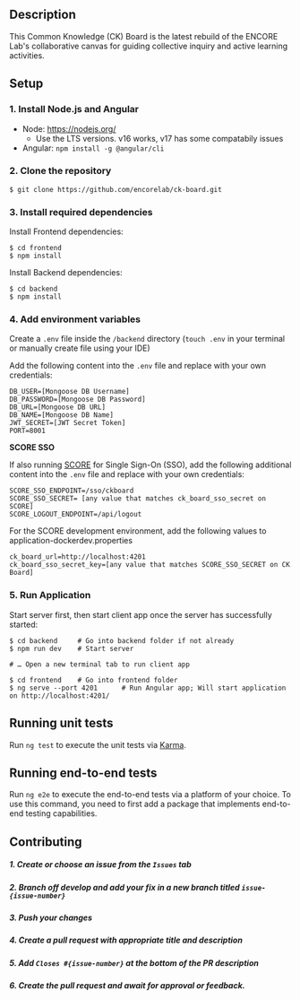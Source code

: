 ## Description

This Common Knowledge (CK) Board is the latest rebuild of the ENCORE Lab's collaborative canvas for guiding collective inquiry and active learning activities.

## Setup

### 1. Install Node.js and Angular

- Node: https://nodejs.org/
  - Use the LTS versions. v16 works, v17 has some compatabily issues
- Angular: `npm install -g @angular/cli `

### 2. Clone the repository

```shell
$ git clone https://github.com/encorelab/ck-board.git
```

### 3. Install required dependencies

Install Frontend dependencies:

```shell
$ cd frontend
$ npm install
```

Install Backend dependencies:

```shell
$ cd backend
$ npm install
```

### 4. Add environment variables

Create a `.env` file inside the `/backend` directory (`touch .env` in your terminal or manually create file using your IDE)

Add the following content into the `.env` file and replace with your own credentials:

```
DB_USER=[Mongoose DB Username]
DB_PASSWORD=[Mongoose DB Password]
DB_URL=[Mongoose DB URL]
DB_NAME=[Mongoose DB Name]
JWT_SECRET=[JWT Secret Token]
PORT=8001
```

**SCORE SSO**

If also running [SCORE](https://github.com/WISE-Community/WISE-Docker-Dev) for Single Sign-On (SSO), add the following additional content into the `.env` file and replace with your own credentials:

```
SCORE_SSO_ENDPOINT=/sso/ckboard
SCORE_SSO_SECRET= [any value that matches ck_board_sso_secret on SCORE]
SCORE_LOGOUT_ENDPOINT=/api/logout 
```

For the SCORE development environment, add the following values to application-dockerdev.properties 

```
ck_board_url=http://localhost:4201
ck_board_sso_secret_key=[any value that matches SCORE_SSO_SECRET on CK Board]
```

### 5. Run Application

Start server first, then start client app once the server has successfully started:

```shell
$ cd backend     # Go into backend folder if not already
$ npm run dev    # Start server

# … Open a new terminal tab to run client app

$ cd frontend    # Go into frontend folder
$ ng serve --port 4201      # Run Angular app; Will start application on http://localhost:4201/
```

## Running unit tests

Run `ng test` to execute the unit tests via [Karma](https://karma-runner.github.io).

## Running end-to-end tests

Run `ng e2e` to execute the end-to-end tests via a platform of your choice. To use this command, you need to first add a package that implements end-to-end testing capabilities.

## Contributing

##### 1. Create or choose an issue from the `Issues` tab

##### 2. Branch off develop and add your fix in a new branch titled `issue-{issue-number}`

##### 3. Push your changes

##### 4. Create a pull request with appropriate title and description

##### 5. Add `Closes #{issue-number}` at the bottom of the PR description

##### 6. Create the pull request and await for approval or feedback.
